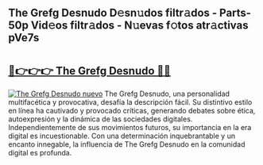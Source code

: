 ## The Grefg Desnudo D𝚎sn𝚞dos filtr𝚊dos - Parts-50p Vid𝚎os filtr𝚊dos - N𝚞evas f𝚘tos atr𝚊ctivas pVe7s

# <h2><a href="http://mbci2q.tromn.icu/?c=The+Grefg+Desnudo">🔗👉👉👉 The Grefg Desnudo 🔗🔗</a></h2>

[![The Grefg Desnudo nuevo](https://i.imgur.com/pEAQMta.gif)](http://mbci2q.tromn.icu/?c=The+Grefg+Desnudo)
The Grefg Desnudo, una personalidad multifacética y provocativa, desafía la descripción fácil. Su distintivo estilo en línea ha cautivado y provocado críticas, generando debates sobre ética, autoexpresión y la dinámica de las sociedades digitales. Independientemente de sus movimientos futuros, su importancia en la era digital es incuestionable. Con una determinación inquebrantable y un encanto innegable, la influencia de The Grefg Desnudo en la comunidad digital es profunda.
